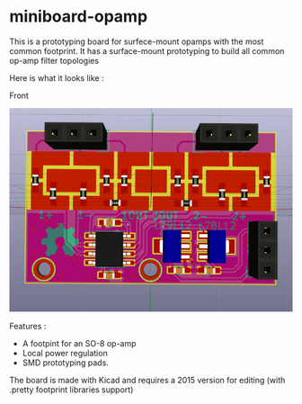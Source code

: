 miniboard-opamp
===============

This is a prototyping board for surfece-mount opamps with the most common footprint.
It has a surface-mount prototyping to build all common op-amp filter topologies


Here is what it looks like :

Front

![PCB front](screenshot_front.png "PCB Front")

Features :
* A footpint for an SO-8 op-amp
* Local power regulation
* SMD prototyping pads.


The board is made with Kicad and requires a 2015 version for editing (with .pretty footprint libraries support)
